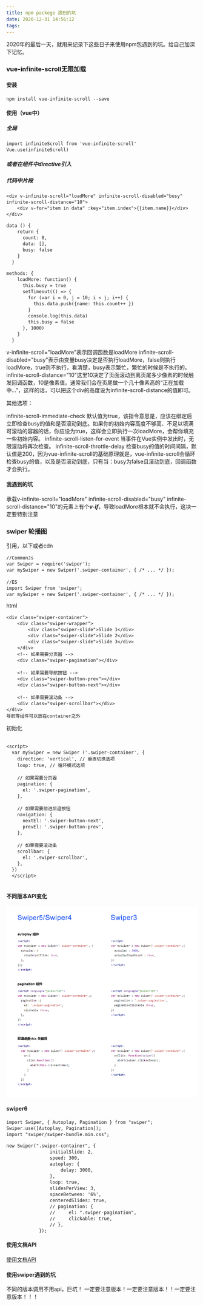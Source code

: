 ```yaml
---
title: npm packege 遇到的坑
date: 2020-12-31 14:56:12
tags:
---
```

2020年的最后一天，就用来记录下这些日子来使用npm包遇到的坑。给自己加深下记忆。

### vue-infinite-scroll无限加载

#### 安装

```
npm install vue-infinite-scroll --save
```

#### 使用（vue中）
##### 全局

```
import infiniteScroll from 'vue-infinite-scroll'
Vue.use(infiniteScroll)
```
##### 或者在组件中directive引入

##### 代码中片段

```
<div v-infinite-scroll="loadMore" infinite-scroll-disabled="busy" infinite-scroll-distance="10">
    <div v-for="item in data" :key="item.index">{{item.name}}</div>
</div>
```

```
data () {
    return {
      count: 0,
      data: [],
      busy: false
    }
  }
```

```
methods: {
    loadMore: function() {
      this.busy = true
      setTimeout(() => {
        for (var i = 0, j = 10; i < j; i++) {
          this.data.push({name: this.count++ })
        }
        console.log(this.data)
        this.busy = false
      }, 1000)
    }
  }
```

v-infinite-scroll="loadMore"表示回调函数是loadMore
infinite-scroll-disabled="busy"表示由变量busy决定是否执行loadMore，false则执行loadMore，true则不执行，看清楚，busy表示繁忙，繁忙的时候是不执行的。
infinite-scroll-distance="10"这里10决定了页面滚动到离页尾多少像素的时候触发回调函数，10是像素值。通常我们会在页尾做一个几十像素高的“正在加载中...”，这样的话，可以把这个div的高度设为infinite-scroll-distance的值即可。

其他选项：

infinite-scroll-immediate-check 默认值为true，该指令意思是，应该在绑定后立即检查busy的值和是否滚动到底。如果你的初始内容高度不够高、不足以填满可滚动的容器的话，你应设为true，这样会立即执行一次loadMore，会帮你填充一些初始内容。
infinite-scroll-listen-for-event 当事件在Vue实例中发出时，无限滚动将再次检查。
infinite-scroll-throttle-delay 检查busy的值的时间间隔，默认值是200，因为vue-infinite-scroll的基础原理就是，vue-infinite-scroll会循环检查busy的值，以及是否滚动到底，只有当：busy为false且滚动到底，回调函数才会执行。

#### 我遇到的坑

承载v-infinite-scroll="loadMore" infinite-scroll-disabled="busy" infinite-scroll-distance="10"的元素上有个***v-if***，导致loadMore根本就不会执行，这块一定要特别注意

### swiper 轮播图

引用，以下或者cdn

```
//CommonJs
var Swiper = require('swiper');    
var mySwiper = new Swiper('.swiper-container', { /* ... */ });

//ES
import Swiper from 'swiper';    
var mySwiper = new Swiper('.swiper-container', { /* ... */ });
```

html

```
<div class="swiper-container">
    <div class="swiper-wrapper">
        <div class="swiper-slide">Slide 1</div>
        <div class="swiper-slide">Slide 2</div>
        <div class="swiper-slide">Slide 3</div>
    </div>
    <!-- 如果需要分页器 -->
    <div class="swiper-pagination"></div>
    
    <!-- 如果需要导航按钮 -->
    <div class="swiper-button-prev"></div>
    <div class="swiper-button-next"></div>
    
    <!-- 如果需要滚动条 -->
    <div class="swiper-scrollbar"></div>
</div>
导航等组件可以放在container之外
```

初始化

```

<script>        
  var mySwiper = new Swiper ('.swiper-container', {
    direction: 'vertical', // 垂直切换选项
    loop: true, // 循环模式选项
    
    // 如果需要分页器
    pagination: {
      el: '.swiper-pagination',
    },
    
    // 如果需要前进后退按钮
    navigation: {
      nextEl: '.swiper-button-next',
      prevEl: '.swiper-button-prev',
    },
    
    // 如果需要滚动条
    scrollbar: {
      el: '.swiper-scrollbar',
    },
  })        
  </script>
 
```

#### 不同版本API变化

<img style="margin: 0 " src="npm-packege-遇到的坑/zujianhua.png" />

#### swiper6

```
import Swiper, { Autoplay, Pagination } from "swiper";
Swiper.use([Autoplay, Pagination]);
import "swiper/swiper-bundle.min.css";

```
```
new Swiper(".swiper-container", {
                initialSlide: 2,
                speed: 300,
                autoplay: {
                    delay: 3000,
                },
                loop: true,
                slidesPerView: 3,
                spaceBetween: '6%',
                centeredSlides: true,
                // pagination: {
                //     el: ".swiper-pagination",
                //     clickable: true,
                // },
            });
```


#### 使用文档API
[使用文档API](https://www.swiper.com.cn/api/index.html)

#### 使用swiper遇到的坑
不同的版本调用不用api，巨坑！
一定要注意版本！一定要注意版本！！一定要注意版本！！！

